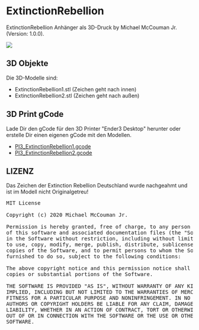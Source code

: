 # ExtinctionRebellion
ExtinctionRebellion Anhänger als 3D-Druck by Michael McCouman Jr. (Version: 1.0.0).

<img src="https://raw.githubusercontent.com/McCouman/ExtinctionRebellion/master/Screenshot.png"/>

## 3D Objekte

Die 3D-Modelle sind:
- ExtinctionRebellion1.stl (Zeichen geht nach innen)
- ExtinctionRebellion2.stl (Zeichen geht nach außen)

## 3D Print gCode

Lade Dir den gCode für den 3D Printer "Ender3 Desktop" herunter oder erstelle Dir einen eigenen gCode mit den Modellen.
- <a href="https://github.com/McCouman/ExtinctionRebellion/raw/master/PI3_ExtinctionRebellion1.gcode">PI3_ExtinctionRebellion1.gcode</a>
- <a href="https://github.com/McCouman/ExtinctionRebellion/raw/master/PI3_ExtinctionRebellion2.gcode">PI3_ExtinctionRebellion2.gcode</a>

## LIZENZ

Das Zeichen der Extinction Rebellion Deutschland wurde nachgeahmt und ist im Modell nicht Originalgetreu!
<pre>
MIT License

Copyright (c) 2020 Michael McCouman Jr.

Permission is hereby granted, free of charge, to any person obtaining a copy
of this software and associated documentation files (the "Software"), to deal
in the Software without restriction, including without limitation the rights
to use, copy, modify, merge, publish, distribute, sublicense, and/or sell
copies of the Software, and to permit persons to whom the Software is
furnished to do so, subject to the following conditions:

The above copyright notice and this permission notice shall be included in all
copies or substantial portions of the Software.

THE SOFTWARE IS PROVIDED "AS IS", WITHOUT WARRANTY OF ANY KIND, EXPRESS OR
IMPLIED, INCLUDING BUT NOT LIMITED TO THE WARRANTIES OF MERCHANTABILITY,
FITNESS FOR A PARTICULAR PURPOSE AND NONINFRINGEMENT. IN NO EVENT SHALL THE
AUTHORS OR COPYRIGHT HOLDERS BE LIABLE FOR ANY CLAIM, DAMAGES OR OTHER
LIABILITY, WHETHER IN AN ACTION OF CONTRACT, TORT OR OTHERWISE, ARISING FROM,
OUT OF OR IN CONNECTION WITH THE SOFTWARE OR THE USE OR OTHER DEALINGS IN THE
SOFTWARE.
</pre>
